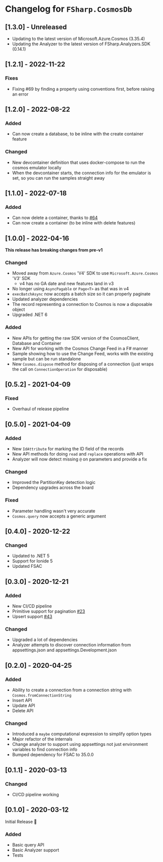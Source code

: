 # Changelog for `FSharp.CosmosDb`
## [1.3.0] - Unreleased

- Updating to the latest version of Microsoft.Azure.Cosmos (3.35.4)
- Updating the Analyzer to the latest version of FSharp.Analyzers.SDK (0.14.1)

## [1.2.1] - 2022-11-22

### Fixes

- Fixing #69 by finding a property using conventions first, before raising an error

## [1.2.0] - 2022-08-22

### Added

- Can now create a database, to be inline with the create container feature

### Changed

- New devcontainer definition that uses docker-compose to run the cosmos emulator locally
- When the devcontainer starts, the connection info for the emulator is set, so you can run the samples straight away


## [1.1.0] - 2022-07-18

### Added

- Can now delete a container, thanks to [#64](https://github.com/aaronpowell/FSharp.CosmosDb/pull/64)
- Can now create a container (to be inline with delete features)

## [1.0.0] - 2022-04-16

**This release has breaking changes from pre-v1**

### Changed

- Moved away from `Azure.Cosmos` 'V4' SDK to use `Microsoft.Azure.Cosmos` 'V3' SDK
  - v4 has no GA date and new features land in v3
- No longer using `AsyncPagable` or `Page<T>` as that was in v4
- `execBatchAsync` now accepts a batch size so it can properly paginate
- Updated analyzer dependencies
- The record representing a connection to Cosmos is now a disposable object
- Upgraded .NET 6

### Added

- New APIs for getting the raw SDK version of the CosmosClient, Database and Container
- New API for working with the Cosmos Change Feed in a F# manner
- Sample showing how to use the Change Feed, works with the existing sample but can be run standalone
- New `Cosmos.dispose` method for disposing of a connection (just wraps the call on `ConnectionOperation` for disposable)

## [0.5.2] - 2021-04-09

### Fixed

- Overhaul of release pipeline

## [0.5.0] - 2021-04-09

### Added

- New `IdAttribute` for marking the ID field of the records
- New API methods for doing `read` and `replace` operations with API
- Analyzer will now detect missing `@` on parameters and provide a fix

### Changed

- Improved the PartitionKey detection logic
- Dependency upgrades across the board

### Fixed

- Parameter handling wasn't very accurate
- `Cosmos.query` now accepts a generic argument

## [0.4.0] - 2020-12-22

### Changed

- Updated to .NET 5
- Support for Ionide 5
- Updated FSAC

## [0.3.0] - 2020-12-21

### Added

- New CI/CD pipeline
- Primitive support for pagination [#23](https://github.com/aaronpowell/FSharp.CosmosDb/issues/23)
- Upsert support [#43](https://github.com/aaronpowell/FSharp.CosmosDb/issues/43)

### Changed

- Upgraded a lot of dependencies
- Analyzer attempts to discover connection information from appsettings.json and appsettings.Development.json

## [0.2.0] - 2020-04-25

### Added

- Ability to create a connection from a connection string with `Cosmos.fromConnectionString`
- Insert API
- Update API
- Delete API

### Changed

- Introduced a `maybe` computational expression to simplify option types
- Major refactor of the internals
- Change analyzer to support using appsettings not just environment variables to find connection info
- Bumped dependency for FSAC to 35.0.0

## [0.1.1] - 2020-03-13

### Changed

- CI/CD pipeline working

## [0.1.0] - 2020-03-12

Initial Release :tada:

### Added

- Basic query API
- Basic Analyzer support
- Tests
